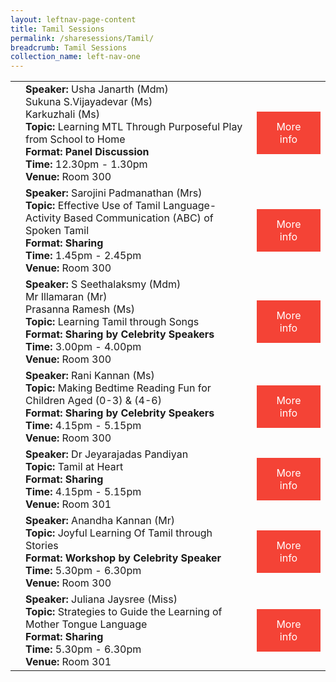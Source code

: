 ```yaml
---
layout: leftnav-page-content
title: Tamil Sessions
permalink: /sharesessions/Tamil/
breadcrumb: Tamil Sessions
collection_name: left-nav-one
---
```


<table>
  <tr>
    <td>
    </td>
    <td><b>Speaker:</b> Usha Janarth (Mdm) 
      <br>Sukuna S.Vijayadevar (Ms)
      <br>Karkuzhali (Ms)
<br><b>Topic:</b> Learning MTL Through Purposeful Play from School to Home <br><b>Format: Panel Discussion </b><br><b>Time:</b> 12.30pm - 1.30pm <br><b>Venue:</b> Room 300
</td>
    <td>
   <a href="https://event-reg.biz/Registration/MTLSSession?Session=T1"  style="  background-color: #f44336; color: white;padding: 14px 25px;text-align: center; text-decoration: none;display: inline-block;">More info</a>
  </td>
  </tr>
  <tr>
    <td>
    </td>
    <td><b>Speaker:</b> Sarojini Padmanathan (Mrs)<br><b>Topic:</b> Effective Use of Tamil Language- Activity Based Communication (ABC) of Spoken Tamil <br><b>Format: Sharing</b><br><b>Time:</b> 1.45pm - 2.45pm <br><b>Venue:</b> Room 300
</td>
    <td>
   <a href="https://event-reg.biz/Registration/MTLSSession?Session=T2"  style="  background-color: #f44336; color: white;padding: 14px 25px;text-align: center; text-decoration: none;display: inline-block;">More info</a>
  </td>
  </tr>
    <tr>
    <td>
    </td>
    <td><b>Speaker:</b> S Seethalaksmy (Mdm)
      <br>Mr Illamaran (Mr)
      <br>Prasanna Ramesh (Ms)
<br><b>Topic:</b> Learning Tamil through Songs <br><b>Format: Sharing by Celebrity Speakers </b><br><b>Time:</b> 3.00pm - 4.00pm <br><b>Venue:</b> Room 300
</td>
      <td>
   <a href="https://event-reg.biz/Registration/MTLSSession?Session=T3"  style="  background-color: #f44336; color: white;padding: 14px 25px;text-align: center; text-decoration: none;display: inline-block;">More info</a>
  </td>
  </tr>
      <tr>
    <td>
    </td>
   <td><b>Speaker:</b> Rani Kannan (Ms)<br><b>Topic:</b> Making Bedtime Reading Fun for Children Aged  (0-3) & (4-6) <br><b>Format: Sharing by Celebrity Speakers </b><br><b>Time:</b> 4.15pm - 5.15pm <br><b>Venue:</b> Room 300
</td>
        <td>
   <a href="https://event-reg.biz/Registration/MTLSSession?Session=T4"  style="  background-color: #f44336; color: white;padding: 14px 25px;text-align: center; text-decoration: none;display: inline-block;">More info</a>
  </td>
  </tr>
        <tr>
    <td>
    </td>
    <td><b>Speaker:</b> Dr Jeyarajadas Pandiyan <br><b>Topic:</b> Tamil at Heart <br><b>Format: Sharing</b><br><b>Time:</b> 4.15pm - 5.15pm <br><b>Venue:</b> Room 301
</td>
       <td>
   <a href="https://event-reg.biz/Registration/MTLSSession?Session=T6"  style="  background-color: #f44336; color: white;padding: 14px 25px;text-align: center; text-decoration: none;display: inline-block;">More info</a>
  </td>    
  </tr>
        <tr>
    <td>
    </td>
    <td><b>Speaker:</b> Anandha Kannan (Mr)<br><b>Topic:</b> Joyful Learning Of Tamil through Stories <br><b>Format: Workshop by Celebrity Speaker </b><br><b>Time:</b> 5.30pm - 6.30pm <br><b>Venue:</b> Room 300
</td>
           <td>
   <a href="https://event-reg.biz/Registration/MTLSSession?Session=T5"  style="  background-color: #f44336; color: white;padding: 14px 25px;text-align: center; text-decoration: none;display: inline-block;">More info</a>
  </td>
  </tr>
          <tr>
    <td>
    </td>
    <td><b>Speaker:</b> Juliana Jaysree (Miss)<br><b>Topic:</b> Strategies to Guide the Learning of Mother Tongue Language <br><b>Format: Sharing</b><br><b>Time:</b> 5.30pm - 6.30pm <br><b>Venue:</b> Room 301
</td>
             <td>
   <a href="https://event-reg.biz/Registration/MTLSSession?Session=T7"  style="  background-color: #f44336; color: white;padding: 14px 25px;text-align: center; text-decoration: none;display: inline-block;">More info</a>
  </td>
  </tr>
</table>
